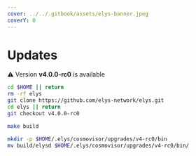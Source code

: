 ```yaml
---
cover: ../../.gitbook/assets/elys-banner.jpeg
coverY: 0
---
```


# Updates

⚠️ Version **v4.0.0-rc0** is available

```bash
cd $HOME || return
rm -rf elys
git clone https://github.com/elys-network/elys.git
cd elys || return
git checkout v4.0.0-rc0

make build

mkdir -p $HOME/.elys/cosmovisor/upgrades/v4-rc0/bin
mv build/elysd $HOME/.elys/cosmovisor/upgrades/v4-rc0/bin/
```
